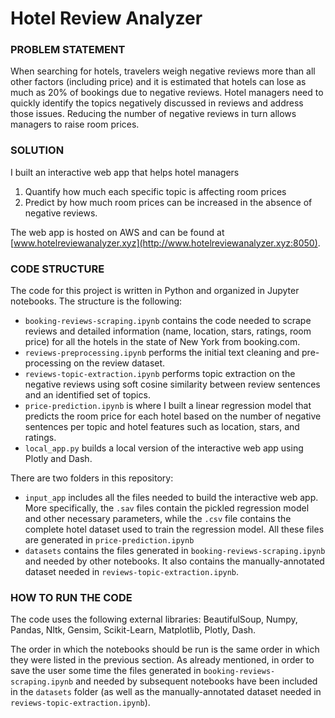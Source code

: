 # Hotel Review Analyzer  

### PROBLEM STATEMENT

When searching for hotels, travelers weigh negative reviews more than all other factors (including price) and it is estimated that hotels can lose as much as 20% of bookings due to negative reviews. Hotel managers need to quickly identify the topics negatively discussed in reviews and address those issues. Reducing the number of negative reviews in turn allows managers to raise room prices.  

### SOLUTION

I built an interactive web app that helps hotel managers  
1. Quantify how much each specific topic is affecting room prices
2. Predict by how much room prices can be increased in the absence of negative reviews.  

The web app is hosted on AWS and can be found at [www.hotelreviewanalyzer.xyz](http://www.hotelreviewanalyzer.xyz:8050).  

### CODE STRUCTURE

The code for this project is written in Python and organized in Jupyter notebooks. The structure is the following:  
- `booking-reviews-scraping.ipynb` contains the code needed to scrape reviews and detailed information (name, location, stars, ratings, room price) for all the hotels in the state of New York from booking.com.
- `reviews-preprocessing.ipynb` performs the initial text cleaning and pre-processing on the review dataset.
- `reviews-topic-extraction.ipynb` performs topic extraction on the negative reviews using soft cosine similarity between review sentences and an identified set of topics.
- `price-prediction.ipynb` is where I built a linear regression model that predicts the room price for each hotel based on the number of negative sentences per topic and hotel features such as location, stars, and ratings.
- `local_app.py` builds a local version of the interactive web app using Plotly and Dash.  

There are two folders in this repository:
- `input_app` includes all the files needed to build the interactive web app. More specifically, the `.sav` files contain the pickled regression model and other necessary parameters, while the `.csv` file contains the complete hotel dataset used to train the regression model. All these files are generated in `price-prediction.ipynb`
- `datasets` contains the files generated in `booking-reviews-scraping.ipynb` and needed by other notebooks. It also contains the manually-annotated dataset needed in `reviews-topic-extraction.ipynb`.  

### HOW TO RUN THE CODE

The code uses the following external libraries: BeautifulSoup, Numpy, Pandas, Nltk, Gensim, Scikit-Learn, Matplotlib, Plotly, Dash.  

The order in which the notebooks should be run is the same order in which they were listed in the previous section. As already mentioned, in order to save the user some time the files generated in `booking-reviews-scraping.ipynb` and needed by subsequent notebooks have been included in the `datasets` folder (as well as the manually-annotated dataset needed in `reviews-topic-extraction.ipynb`).



